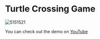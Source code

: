 # Turtle Crossing Game


![5151521](https://github.com/user-attachments/assets/d470f53e-82b8-4c9e-b5e4-c87cbb058c49)

You can check out the demo on [YouTube](https://www.youtube.com/watch?v=j5UCbcqZXks)
